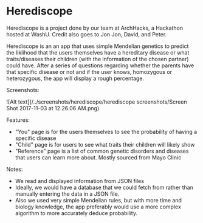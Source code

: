 # Herediscope 

Herediscope is a project done by our team at ArchHacks, a Hackathon hosted at WashU. Credit also goes to Jon Jon, David, and Peter. 

Herediscope is an an app that uses simple Mendelian genetics to predict the liklihood that the users themselves have a hereditary disease or what traits/diseases their children (with the information of the chosen partner) could have. After a series of questions regarding whether the parents have that specific disease or not and if the user knows, homozygous or heterozygous, the app will display a rough percentage. 

Screenshots: 

![Alt text](/../screenshots/herediscope/herediscope screenshots/Screen Shot 2017-11-03 at 12.26.06 AM.png)



Features: 
- "You" page is for the users themselves to see the probability of having a specific disease
- "Child" page is for users to see what traits their children will likely show 
- "Reference" page is a list of common genetic disorders and diseases that users can learn more about. Mostly sourced from Mayo Clinic

Notes: 
- We read and displayed information from JSON files
- Ideally, we would have a database that we could fetch from rather than manually entering the data in a JSON file. 
- Also we used very simple Mendelian rules, but with more time and biology knowledge, the app preferably would use a more complex algorithm to more accurately deduce probability. 

